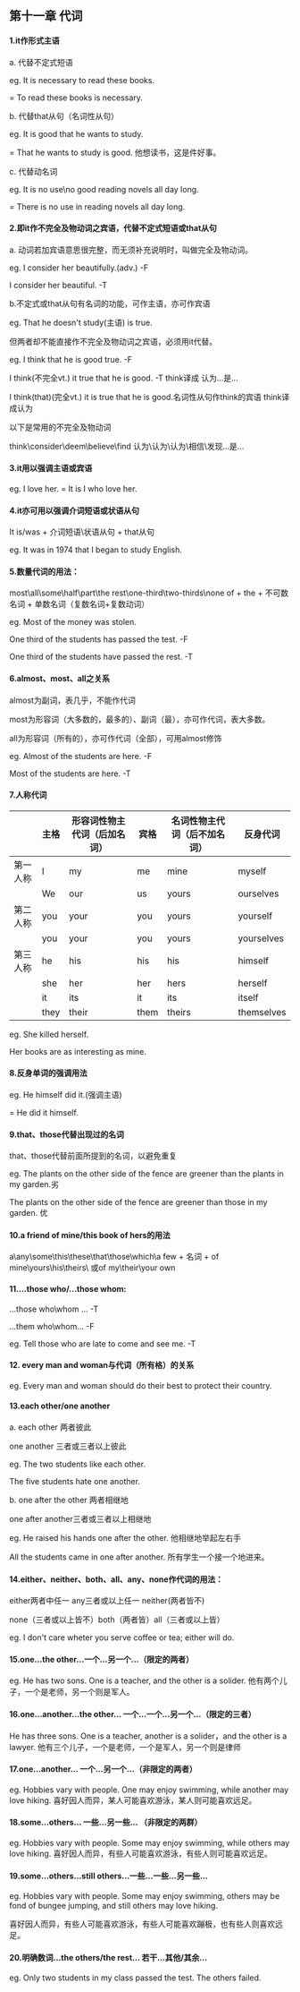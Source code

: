 ## 第十一章 代词

#### 1.it作形式主语

a. 代替不定式短语

eg. It is necessary to read these books.

= To read these books is necessary.

b. 代替that从句（名词性从句）

eg. It is good that he wants to study.

= That he wants to study is good. 他想读书，这是件好事。

c. 代替动名词

eg. It is no use\no good reading novels all day long.

= There is no use in reading novels all day long.



#### 2.即it作不完全及物动词之宾语，代替不定式短语或that从句

a. 动词若加宾语意思很完整，而无须补充说明时，叫做完全及物动词。

eg. I consider her beautifully.(adv.) -F

I consider her beautiful. -T

b.不定式或that从句有名词的功能，可作主语，亦可作宾语

eg. That he doesn't study(主语) is true.

但两者却不能直接作不完全及物动词之宾语，必须用it代替。

eg. I think that he is good true. -F

I think(不完全vt.) it true that he is good. -T think译成 认为...是...

I think(that)(完全vt.) it is true that he is good.名词性从句作think的宾语 think译成认为

以下是常用的不完全及物动词

think\consider\deem\believe\find 认为\认为\认为\相信\发现...是...



#### 3.it用以强调主语或宾语

eg. I love her. = It is I who love her.



#### 4.it亦可用以强调介词短语或状语从句

It is/was + 介词短语\状语从句 + that从句

eg. It was in 1974 that I began to study English.



#### 5.数量代词的用法：

most\all\some\half\part\the rest\one-third\two-thirds\none of + the + 不可数名词 + 单数名词（复数名词+复数动词）

eg. Most of the money was stolen.

One third of the students has passed the test. -F

One third of the students have passed the rest. -T



#### 6.almost、most、all之关系

almost为副词，表几乎，不能作代词

most为形容词（大多数的，最多的）、副词（最），亦可作代词，表大多数。

all为形容词（所有的），亦可作代词（全部），可用almost修饰

eg. Almost of the students are here. -F

Most of the students are here. -T



#### 7.人称代词

|          | 主格 | 形容词性物主代词（后加名词） | 宾格 | 名词性物主代词（后不加名词） | 反身代词   |
| -------- | ---- | ---------------------------- | ---- | ---------------------------- | ---------- |
| 第一人称 | I    | my                           | me   | mine                         | myself     |
|          | We   | our                          | us   | yours                        | ourselves  |
| 第二人称 | you  | your                         | you  | yours                        | yourself   |
|          | you  | your                         | you  | yours                        | yourselves |
| 第三人称 | he   | his                          | his  | his                          | himself    |
|          | she  | her                          | her  | hers                         | herself    |
|          | it   | its                          | it   | its                          | itself     |
|          | they | their                        | them | theirs                       | themselves |

eg. She killed herself.

Her books are as interesting as mine.



#### 8.反身单词的强调用法

eg. He himself did it.(强调主语)

= He did it himself.



#### 9.that、those代替出现过的名词

that、those代替前面所提到的名词，以避免重复

eg. The plants on the other side of the fence are greener than the plants in my garden.劣

The plants on the other side of the fence are greener than those in my garden. 优



#### 10.a friend of mine/this book of hers的用法

a\any\some\this\these\that\those\which\a few + 名词 + of mine\yours\his\theirs\ 或of my\their\your own



#### 11....those who/...those whom:

...those who\whom ... -T

...them who\whom... -F

eg. Tell those who are late to come and see me. -T



#### 12. every man and woman与代词（所有格）的关系

eg. Every man and woman should do their best to protect their country.



#### 13.each other/one another

a. each other 两者彼此

one another 三者或三者以上彼此

eg. The two students like each other.

The five students hate one another.

b. one after the other 两者相继地

one after another三者或三者以上相继地

eg. He raised his hands one after the other. 他相继地举起左右手

All the students came in one after another. 所有学生一个接一个地进来。



#### 14.either、neither、both、all、any、none作代词的用法：

either两者中任一 any三者或以上任一 neither(两者皆不)

none（三者或以上皆不）both（两者皆）all（三者或以上皆）

eg. I don't care wheter you serve coffee or tea; either will do.



#### 15.one...the other...一个...另一个...（限定的两者）

eg. He has two sons. One is a teacher, and the other is a solider. 他有两个儿子，一个是老师，另一个则是军人。



#### 16.one...another...the other... 一个...一个...另一个...（限定的三者）

He has three sons. One is a teacher, another is a solider，and the other is a lawyer. 他有三个儿子，一个是老师，一个是军人，另一个则是律师



#### 17.one...another... 一个...另一个...（非限定的两者）

eg. Hobbies vary with people. One may enjoy swimming, while another may love hiking. 喜好因人而异，某人可能喜欢游泳，某人则可能喜欢远足。



#### 18.some...others... 一些...另一些... （非限定的两群）

eg. Hobbies vary with people. Some may enjoy swimming, while others may love hiking. 喜好因人而异，有些人可能喜欢游泳，有些人则可能喜欢远足。



#### 19.some...others...still others...一些...一些...另一些...

eg. Hobbies vary with people. Some may enjoy swimming, others may be fond of bungee jumping, and still others may love hiking.

喜好因人而异，有些人可能喜欢游泳，有些人可能喜欢蹦极，也有些人则喜欢远足。



#### 20.明确数词...the others/the rest... 若干...其他/其余...

eg. Only two students in my class passed the test. The others failed.